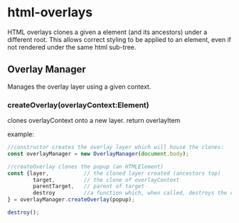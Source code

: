 # html-overlays 

HTML overlays clones a given a element (and its ancestors) under a different root.
This allows correct styling to be applied to an element, even if not rendered under the same html sub-tree. 

## Overlay Manager
Manages the overlay layer using a given context.

### createOverlay(overlayContext:Element)
clones overlayContext onto a new layer.
return overlayItem

example:
```ts
//constructor creates the overlay layer which will house the clones:
const overlayManager = new OverlayManager(document.body);

//createOverlay clones the popup (an HTMLElement) 
const {layer,           // the cloned layer created (ancestors top)
        target,         // the clone of overlayContext
        parentTarget,   // parent of target
        destroy         //a function which, when called, destroys the created layer
} = overlayManager.createOverlay(popup);

destroy();
```